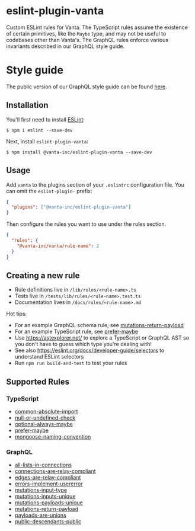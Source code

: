 # eslint-plugin-vanta

Custom ESLint rules for Vanta. The TypeScript rules assume the existence of certain primitives, like the `Maybe` type, and may not be useful to codebases other than Vanta's. The GraphQL rules
enforce various invariants described in our GraphQL style guide.

# Style guide

The public version of our GraphQL style guide can be found [here](/graphql-style.md).

## Installation

You'll first need to install [ESLint](http://eslint.org):

```
$ npm i eslint --save-dev
```

Next, install `eslint-plugin-vanta`:

```
$ npm install @vanta-inc/eslint-plugin-vanta --save-dev
```

## Usage

Add `vanta` to the plugins section of your `.eslintrc` configuration file. You can omit the `eslint-plugin-` prefix:

```json
{
  "plugins": ["@vanta-inc/eslint-plugin-vanta"]
}
```

Then configure the rules you want to use under the rules section.

```json
{
  "rules": {
    "@vanta-inc/vanta/rule-name": 2
  }
}
```

## Creating a new rule

- Rule definitions live in `/lib/rules/<rule-name>.ts`
- Tests live in `/tests/lib/rules/<rule-name>.test.ts`
- Documentation lives in `/docs/rules/<rule-name>.md`

Hot tips:

- For an example GraphQL schema rule, see [mutations-return-payload](/lib/rules/mutations-return-payload.ts)
- For an example TypeScript rule, see [prefer-maybe](/lib/rules/prefer-maybe.ts)
- Use https://astexplorer.net/ to explore a TypeScript or GraphQL AST so you don't have to guess which type you're dealing with!
- See also https://eslint.org/docs/developer-guide/selectors to understand ESLint selectors
- Run `npm run build-and-test` to test your rules

## Supported Rules

### TypeScript

- [common-absolute-import](/docs/rules/common-absolute-import.md)
- [null-or-undefined-check](/docs/rules/null-or-undefined-check.md)
- [optional-always-maybe](/docs/rules/optional-always-maybe.md)
- [prefer-maybe](/docs/rules/prefer-maybe.md)
- [mongoose-naming-convention](/docs/rules/mongoose-naming-convention.md)

### GraphQL

- [all-lists-in-connections](docs/rules/all-lists-in-connections.md)
- [connections-are-relay-compliant](/docs/rules/connections-are-relay-compliant.md)
- [edges-are-relay-compliant](/docs/rules/edges-are-relay-compliant.md)
- [errors-implement-usererror](docs/rules/errors-implement-usererror.md)
- [mutations-input-type](/docs/rules/mutations-input-type.md)
- [mutations-inputs-unique](/docs/rules/mutations-inputs-unique.md)
- [mutations-payloads-unique](/docs/rules/mutations-payloads-unique.md)
- [mutations-return-payload](/docs/rules/mutations-return-payload.md)
- [payloads-are-unions](/docs/rules/payloads-are-unions.md)
- [public-descendants-public](/docs/rules/public-descendants-public.md)
